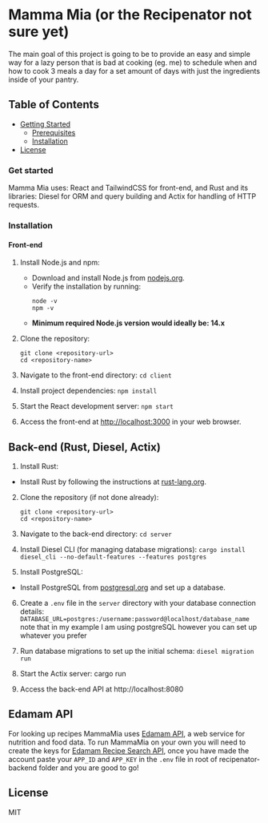 # Mamma Mia (or the Recipenator not sure yet)

The main goal of this project is going to be to provide an easy and simple way for a lazy person that is bad at cooking (eg. me) to schedule when and how to cook 3 meals a day for a set amount of days with just the ingredients inside of your pantry. 


## Table of Contents

- [Getting Started](#getting-started)
  - [Prerequisites](#prerequisites)
  - [Installation](#installation)
- [License](#license)


### Get started
Mamma Mia uses: React and TailwindCSS for front-end, and Rust and its libraries: Diesel for ORM and query building and Actix for handling of HTTP requests.

### Installation

#### Front-end
1. Install Node.js and npm:
   - Download and install Node.js from [nodejs.org](https://nodejs.org/).
   - Verify the installation by running:
     ```
     node -v
     npm -v
     ```
    - **Minimum required Node.js version would ideally be: 14.x**

2. Clone the repository:
    ```
    git clone <repository-url>
    cd <repository-name>
    ```
3. Navigate to the front-end directory:
    `cd client`

4. Install project dependencies:
    `npm install`
5. Start the React development server:
    `npm start`
6. Access the front-end at [http://localhost:3000](http://localhost:3000) in your web browser.

## Back-end (Rust, Diesel, Actix)

1. Install Rust:
- Install Rust by following the instructions at [rust-lang.org](https://www.rust-lang.org/tools/install).

2. Clone the repository (if not done already):
    ```
    git clone <repository-url>
    cd <repository-name>
    ```
3. Navigate to the back-end directory:
    `cd server`
4. Install Diesel CLI (for managing database migrations):
`cargo install diesel_cli --no-default-features --features postgres`

5. Install PostgreSQL:
- Install PostgreSQL from [postgresql.org](https://www.postgresql.org/download/) and set up a database.

6. Create a `.env` file in the `server` directory with your database connection details:
`DATABASE_URL=postgres:/username:password@localhost/database_name` note that in my example I am using postgreSQL however you can set up whatever you prefer

7. Run database migrations to set up the initial schema:
    `diesel migration run`

8. Start the Actix server:
cargo run

9. Access the back-end API at http://localhost:8080

## Edamam API

For looking up recipes MammaMia uses [Edamam API](https://www.edamam.com/), a web service for nutrition and food data.
To run MammaMia on your own you will need to create the keys for [Edamam Recipe Search API](https://developer.edamam.com/edamam-recipe-api), once you have made the account paste your  ```APP_ID``` and ```APP_KEY``` in the `.env` file in root of recipenator-backend folder and you are good to go!

## License

MIT